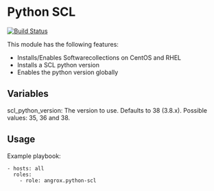 # Python SCL

[![Build Status](https://travis-ci.org/angrox/ansible-python-scl.svg?branch=master)](https://travis-ci.org/angrox/ansible-python-scl)


This module has the following features:
* Installs/Enables Softwarecollections on CentOS and RHEL
* Installs a SCL python version
* Enables the python version globally


## Variables
scl_python_version: The version to use. Defaults to 38 (3.8.x). Possible values: 35, 36 and 38.

## Usage
Example playbook:
```
- hosts: all
  roles:
    - role: angrox.python-scl
```

